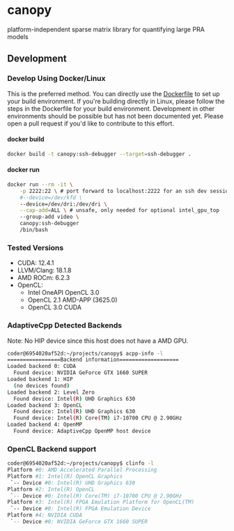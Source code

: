 # canopy
platform-independent sparse matrix library for quantifying large PRA models


## Development

### Develop Using Docker/Linux
This is the preferred method. You can directly use the [Dockerfile](Dockerfile) to set up your build environment.
If you're building directly in Linux, please follow the steps in the Dockerfile for your build environment. Development
in other environments should be possible but has not been documented yet. Please open a pull request if you'd like to contribute to this effort.

#### docker build
```bash
docker build -t canopy:ssh-debugger --target=ssh-debugger .
```

#### docker run
```bash
docker run --rm -it \
    -p 2222:22 \ # port forward to localhost:2222 for an ssh dev session
    #--device=/dev/kfd \
    --device=/dev/dri:/dev/dri \
    --cap-add=ALL \ # unsafe, only needed for optional intel_gpu_top
    --group-add video \
    canopy:ssh-debugger
    /bin/bash
```

### Tested Versions
- CUDA: 12.4.1
- LLVM/Clang: 18.1.8
- AMD ROCm: 6.2.3
- OpenCL: 
  - Intel OneAPI OpenCL 3.0
  - OpenCL 2.1 AMD-APP (3625.0)
  - OpenCL 3.0 CUDA

### AdaptiveCpp Detected Backends
Note: No HIP device since this host does not have a AMD GPU.
```bash
coder@6954020af52d:~/projects/canopy$ acpp-info -l
=================Backend information===================
Loaded backend 0: CUDA
  Found device: NVIDIA GeForce GTX 1660 SUPER
Loaded backend 1: HIP
  (no devices found)
Loaded backend 2: Level Zero
  Found device: Intel(R) UHD Graphics 630
Loaded backend 3: OpenCL
  Found device: Intel(R) UHD Graphics 630
  Found device: Intel(R) Core(TM) i7-10700 CPU @ 2.90GHz
Loaded backend 4: OpenMP
  Found device: AdaptiveCpp OpenMP host device
```
### OpenCL Backend support
```bash
coder@6954020af52d:~/projects/canopy$ clinfo -l
Platform #0: AMD Accelerated Parallel Processing
Platform #1: Intel(R) OpenCL Graphics
 `-- Device #0: Intel(R) UHD Graphics 630
Platform #2: Intel(R) OpenCL
 `-- Device #0: Intel(R) Core(TM) i7-10700 CPU @ 2.90GHz
Platform #3: Intel(R) FPGA Emulation Platform for OpenCL(TM)
 `-- Device #0: Intel(R) FPGA Emulation Device
Platform #4: NVIDIA CUDA
 `-- Device #0: NVIDIA GeForce GTX 1660 SUPER
```
